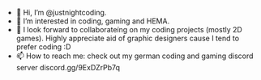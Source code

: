 - 👋 Hi, I’m @justnightcoding.
- 👀 I’m interested in coding, gaming and HEMA.
- 🌱 I look forward to collaborateíng on my coding projects (mostly 2D games). Highly appreciate aid of graphic designers cause I tend to prefer coding :D
- 📫 How to reach me: check out my german coding and gaming discord server discord.gg/9ExDZrPb7q
